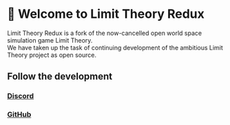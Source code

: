 # 🌌 Welcome to Limit Theory Redux 

Limit Theory Redux is a fork of the now-cancelled open world space simulation game Limit Theory. <br>
We have taken up the task of continuing development of the ambitious Limit Theory project as open source.

## Follow the development
### [Discord](https://discord.gg/MrfRR5ytJF)
### [GitHub](https://github.com/Limit-Theory-Redux/ltheory)


